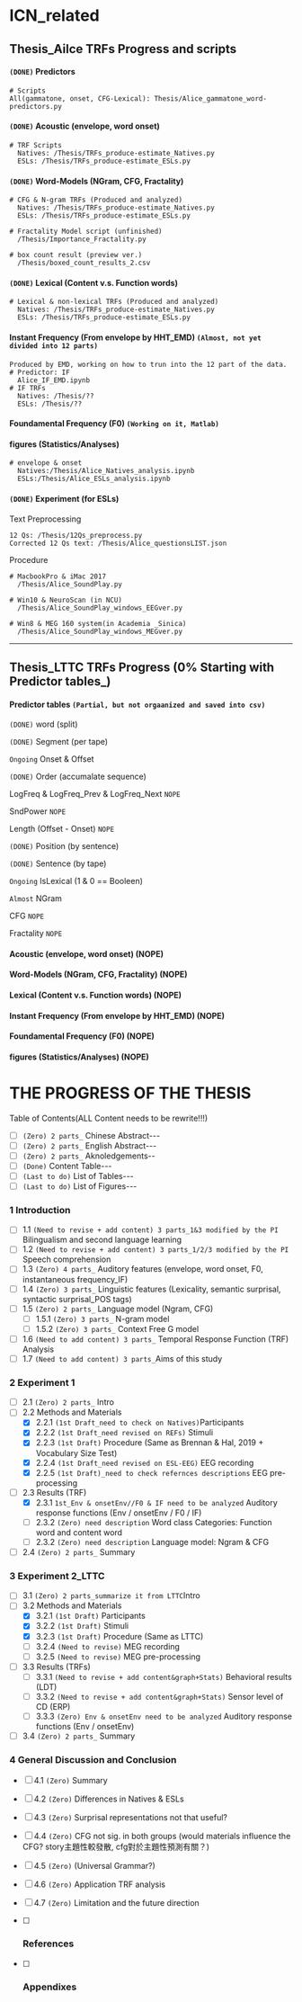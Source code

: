 # ICN_related

## Thesis_Ailce TRFs Progress and scripts

#### `(DONE)` Predictors
```
# Scripts
All(gammatone, onset, CFG-Lexical): Thesis/Alice_gammatone_word-predictors.py
```  
#### `(DONE)` Acoustic (envelope, word onset)
```
# TRF Scripts
  Natives: /Thesis/TRFs_produce-estimate_Natives.py
  ESLs: /Thesis/TRFs_produce-estimate_ESLs.py
```  
#### `(DONE)` Word-Models (NGram, CFG, Fractality)
```
# CFG & N-gram TRFs (Produced and analyzed)
  Natives: /Thesis/TRFs_produce-estimate_Natives.py
  ESLs: /Thesis/TRFs_produce-estimate_ESLs.py

# Fractality Model script (unfinished)
  /Thesis/Importance_Fractality.py

# box count result (preview ver.)
  /Thesis/boxed_count_results_2.csv
```  
#### `(DONE)` Lexical (Content v.s. Function words)
```
# Lexical & non-lexical TRFs (Produced and analyzed)
  Natives: /Thesis/TRFs_produce-estimate_Natives.py
  ESLs: /Thesis/TRFs_produce-estimate_ESLs.py
```  
#### Instant Frequency (From envelope by HHT_EMD)  `(Almost, not yet divided into 12 parts)`
```
Produced by EMD, working on how to trun into the 12 part of the data.
# Predictor: IF
  Alice_IF_EMD.ipynb
# IF TRFs
  Natives: /Thesis/??
  ESLs: /Thesis/??
```  
#### Foundamental Frequency (F0)  `(Working on it, Matlab)`

#### figures (Statistics/Analyses)
```
# envelope & onset
  Natives:/Thesis/Alice_Natives_analysis.ipynb
  ESLs:/Thesis/Alice_ESLs_analysis.ipynb
```  

#### `(DONE)` Experiment (for ESLs)
Text Preprocessing
```
12 Qs: /Thesis/12Qs_preprocess.py
Corrected 12 Qs text: /Thesis/Alice_questionsLIST.json
```
Procedure
```
# MacbookPro & iMac 2017
  /Thesis/Alice_SoundPlay.py

# Win10 & NeuroScan (in NCU)
  /Thesis/Alice_SoundPlay_windows_EEGver.py

# Win8 & MEG 160 system(in Academia _Sinica)
  /Thesis/Alice_SoundPlay_windows_MEGver.py
```
***

## Thesis_LTTC TRFs Progress (0% Starting with Predictor tables_)

#### Predictor tables `(Partial, but not orgaanized and saved into csv)`
`(DONE)` word (split)  

`(DONE)` Segment (per tape)  

`Ongoing` Onset & Offset   

`(DONE)` Order (accumalate sequence)  

LogFreq & LogFreq_Prev & LogFreq_Next  `NOPE`

SndPower  `NOPE`

Length (Offset - Onset)  `NOPE`  

`(DONE)` Position (by sentence)  

`(DONE)` Sentence (by tape)  

`Ongoing` IsLexical (1 & 0 == Booleen)  

`Almost` NGram  

CFG `NOPE`  

Fractality `NOPE`  

#### Acoustic (envelope, word onset)  (NOPE)

#### Word-Models (NGram, CFG, Fractality)  (NOPE)

#### Lexical (Content v.s. Function words)  (NOPE)

#### Instant Frequency (From envelope by HHT_EMD)  (NOPE)

#### Foundamental Frequency (F0)  (NOPE)

#### figures (Statistics/Analyses)  (NOPE)


# THE PROGRESS OF THE THESIS

Table of Contents(ALL Content needs to be rewrite!!!)  

- [ ] `(Zero) 2 parts_` Chinese Abstract---  
- [ ] `(Zero) 2 parts_` English Abstract---  
- [ ] `(Zero) 2 parts_` Aknoledgements--  
- [ ] `(Done)` Content Table---  
- [ ] `(Last to do)` List of Tables---  
- [ ] `(Last to do)` List of Figures---  

### 1 Introduction

- [ ] 1.1 `(Need to revise + add content) 3 parts_1&3 modified by the PI` Bilingualism and second language learning  
- [ ] 1.2 `(Need to revise + add content) 3 parts_1/2/3 modified by the PI` Speech comprehension  
- [ ] 1.3 `(Zero) 4 parts_` Auditory features (envelope, word onset, F0, instantaneous frequency_IF)  
- [ ] 1.4 `(Zero) 3 parts_` Linguistic features (Lexicality, semantic surprisal, syntactic surprisal_POS tags)
- [ ] 1.5 `(Zero) 2 parts_` Language model (Ngram, CFG)
  - [ ] 1.5.1 `(Zero) 3 parts_` N-gram model
  - [ ] 1.5.2 `(Zero) 3 parts_` Context Free G model	
- [ ] 1.6 `(Need to add content) 3 parts_` Temporal Response Function (TRF) Analysis
- [ ] 1.7 `(Need to add content) 3 parts_`Aims of this study

### 2 Experiment 1

- [ ] 2.1 `(Zero) 2 parts_` Intro  
- [ ] 2.2 Methods and Materials
  - [x] 2.2.1 `(1st Draft_need to check on Natives)`Participants
  - [x] 2.2.2 `(1st Draft_need revised on REFs)` Stimuli
  - [x] 2.2.3 `(1st Draft)` Procedure (Same as Brennan & Hal, 2019 + Vocabulary Size Test)
  - [x] 2.2.4 `(1st Draft_need revised on ESL-EEG)` EEG recording
  - [x] 2.2.5 `(1st Draft)_need to check refernces descriptions` EEG pre-processing
- [ ] 2.3 Results (TRF)
  - [x] 2.3.1 `1st_Env & onsetEnv//F0 & IF need to be analyzed` Auditory response functions (Env / onsetEnv / F0 / IF)  
  - [ ] 2.3.2 `(Zero) need description` Word class Categories: Function word and content word  
  - [ ] 2.3.2 `(Zero) need description` Language model: Ngram & CFG
- [ ] 2.4 `(Zero) 2 parts_` Summary

### 3 Experiment 2_LTTC

- [ ] 3.1 `(Zero) 2 parts_summarize it from LTTC`Intro  
- [ ] 3.2 Methods and Materials  
  - [x] 3.2.1 `(1st Draft)` Participants
  - [x] 3.2.2 `(1st Draft)` Stimuli
  - [x] 3.2.3 `(1st Draft)` Procedure (Same as LTTC)
  - [ ] 3.2.4 `(Need to revise)` MEG recording
  - [ ] 3.2.5 `(Need to revise)` MEG pre-processing
- [ ] 3.3 Results (TRFs)  
  - [ ] 3.3.1 `(Need to revise + add content&graph+Stats)` Behavioral results (LDT)  
  - [ ] 3.3.2 `(Need to revise + add content&graph+Stats)` Sensor level of CD (ERP)  
  - [ ] 3.3.3 `(Zero) Env & onsetEnv need to be analyzed` Auditory response functions  (Env / onsetEnv)
- [ ] 3.4 `(Zero) 2 parts_` Summary

### 4 General Discussion and Conclusion

- [ ] 4.1 `(Zero)` Summary
- [ ] 4.2 `(Zero)` Differences in Natives & ESLs
- [ ] 4.3 `(Zero)` Surprisal representations not that useful?
- [ ] 4.4 `(Zero)` CFG not sig. in both groups (would materials influence the CFG? story主題性較發散, cfg對於主題性預測有關？)
- [ ] 4.5 `(Zero)` (Universal Grammar?)
- [ ] 4.6 `(Zero)` Application TRF analysis
- [ ] 4.7 `(Zero)` Limitation and the future direction

- [ ] ### References
- [ ] ### Appendixes
